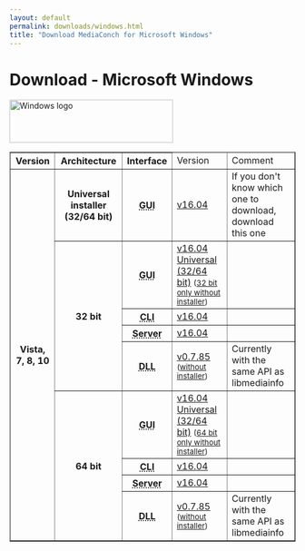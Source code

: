 ```yaml
---
layout: default
permalink: downloads/windows.html
title: "Download MediaConch for Microsoft Windows"
---
```


# Download - Microsoft Windows

<img src="/MediaConch/images/Windows.png" alt="Windows logo" width="288" height="76"><br />

<table border="1">
<thead>
<tr class="table-header">
    <th>Version</th>
    <th>Architecture</th>
    <th>Interface</th>
    <td>Version</td>
    <td>Comment</td>
</tr>
</thead>
<tbody>

<tr>
    <th rowspan="10">Vista, 7, 8, 10</th>
    <th>Universal installer (32/64 bit)</th>
    <th><abbr title="Graphical User Interface">GUI</abbr></th>
    <td><a href="http://mediaarea.net/download/binary/mediaconch-gui/16.04/MediaConch_GUI_16.04_Windows.exe">v16.04</a></td>
    <td>If you don't know which one to download, download this one<?php echo $AdSupported; ?></td>
</tr>
<tr>
    <th rowspan="4">32 bit</th>
    <th><abbr title="Graphical User Interface">GUI</abbr></th>
    <td><a href="http://mediaarea.net/download/binary/mediaconch-gui/16.04/MediaConch_GUI_16.04_Windows.exe">v16.04 Universal (32/64 bit)</a> <small> (<a href="http://mediaarea.net/download/binary/mediaconch-gui/16.04/MediaConch_GUI_16.04_Windows_i386_WithoutInstaller.7z">32 bit only without installer</a>)</small></td>
    <td><?php echo $AdSupported; ?></td>
</tr>
<tr>
    <th><abbr title="Command Line Interface">CLI</abbr></th>
    <td><a href="http://mediaarea.net/download/binary/mediaconch/16.04/MediaConch_CLI_16.04_Windows_i386.zip">v16.04</a></td>
    <td>&nbsp;</td>
</tr>
<tr>
    <th><abbr title="Server">Server</abbr></th>
    <td><a href="http://mediaarea.net/download/binary/mediaconch-server/16.04/MediaConch_Server_16.04_Windows_i386.zip">v16.04</a></td>
    <td>&nbsp;</td>
</tr>
<tr>
    <th><abbr title="Dynamic Link Library">DLL</abbr></th>
    <td><a href="http://mediaarea.net/download/binary/libmediainfo0/0.7.85/MediaInfo_DLL_0.7.85_Windows_i386.exe">v0.7.85</a><small> (<a href="http://mediaarea.net/download/binary/libmediainfo0/0.7.85/MediaInfo_DLL_0.7.85_Windows_i386_WithoutInstaller.7z">without installer</a>)</small></td>
    <td>Currently with the same API as libmediainfo</td>
</tr>
<tr>
    <th rowspan="4">64 bit</th>
    <th><abbr title="Graphical User Interface">GUI</abbr></th>
    <td><a href="http://mediaarea.net/download/binary/mediaconch-gui/16.04/MediaConch_GUI_16.04_Windows.exe">v16.04 Universal (32/64 bit)</a> <small>(<a href="http://mediaarea.net/download/binary/mediaconch-gui/16.04/MediaConch_GUI_16.04_Windows_x64_WithoutInstaller.7z">64 bit only without installer</a>)</small></td>
    <td><?php echo $AdSupported; ?></td>
</tr>
<tr>
    <th><abbr title="Command Line Interface">CLI</abbr></th>
    <td><a href="http://mediaarea.net/download/binary/mediaconch/16.04/MediaConch_CLI_16.04_Windows_x64.zip">v16.04</a></td>
    <td>&nbsp;</td>
</tr>
<tr>
    <th><abbr title="Server">Server</abbr></th>
    <td><a href="http://mediaarea.net/download/binary/mediaconch-server/16.04/MediaConch_Server_16.04_Windows_x64.zip">v16.04</a></td>
    <td>&nbsp;</td>
</tr>
<tr>
    <th><abbr title="Dynamic Link Library">DLL</abbr></th>
    <td><a href="http://mediaarea.net/download/binary/libmediainfo0/0.7.85/MediaInfo_DLL_0.7.85_Windows_x64.exe">v0.7.85</a><small> (<a href="http://mediaarea.net/download/binary/libmediainfo0/0.7.85/MediaInfo_DLL_0.7.85_Windows_x64_WithoutInstaller.7z">without installer</a>)</small></td>
    <td>Currently with the same API as libmediainfo</td>
</tr>

</tbody>
</table>
